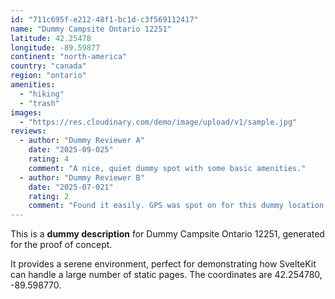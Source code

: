 ```yaml
---
id: "711c695f-e212-48f1-bc1d-c3f569112417"
name: "Dummy Campsite Ontario 12251"
latitude: 42.25478
longitude: -89.59877
continent: "north-america"
country: "canada"
region: "ontario"
amenities:
  - "hiking"
  - "trash"
images:
  - "https://res.cloudinary.com/demo/image/upload/v1/sample.jpg"
reviews:
  - author: "Dummy Reviewer A"
    date: "2025-09-025"
    rating: 4
    comment: "A nice, quiet dummy spot with some basic amenities."
  - author: "Dummy Reviewer B"
    date: "2025-07-021"
    rating: 2
    comment: "Found it easily. GPS was spot on for this dummy location."
---
```


This is a **dummy description** for Dummy Campsite Ontario 12251, generated for the proof of concept.

It provides a serene environment, perfect for demonstrating how SvelteKit can handle a large number of static pages. The coordinates are 42.254780, -89.598770.
